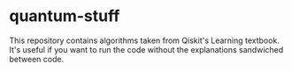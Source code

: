 # quantum-stuff

This repository contains algorithms taken from Qiskit's Learning textbook. It's useful if you want to run the code without the explanations sandwiched between code. 